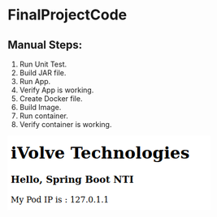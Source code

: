 # FinalProjectCode

## Manual Steps:

1. Run Unit Test.
2. Build JAR file.
3. Run App.
4. Verify App is working.
5. Create Docker file.
6. Build Image.
7. Run container.
8. Verify container is working.
 

  
![](https://github.com/IbrahimAdell/FinalProjectCode/blob/main/App.PNG)
